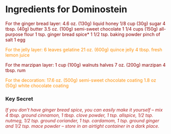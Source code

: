 # Ingredients for Dominostein
<p style="color:darkred;">For the ginger bread layer:
4.6 oz. (130g) liquid honey
1/8 cup (30g) sugar
4 tbsp. (40g) butter
3.5 oz. (100g) semi-sweet chocolate
1 1/4 cups (150g) all-purpose flour
1 tsp. ginger bread spice*
1 1/2 tsp. baking powder
pinch of salt
1 egg</p>

<p style="color:darkorange;">For the jelly layer:
6 leaves gelatine
21 oz. (600g) quince jelly
4 tbsp. fresh lemon juice
</p>

<p style="color:darkred;">For the marzipan layer:
1 cup (100g) walnuts halves
7 oz. (200g) marzipan
4 tbsp. rum
</p>

<p style="color:darkorange;">For the decoration:
17.6 oz. (500g) semi-sweet chocolate coating
1.8 oz (50g) white chocolate coating</p>



###  Key Secret
*<p style="color:firebrick;"> If you don’t have ginger bread spice, you can easily make it yourself – mix 4 tbsp. ground cinnamon, 1 tbsp. clove powder, 1 tsp. allspice, 1/2 tsp. nutmeg, 1/2 tsp. ground coriander, 1 tsp. cardamom, 1 tsp. ground ginger and 1/2 tsp. mace powder – store in an airtight container in a dark place.*<p>

